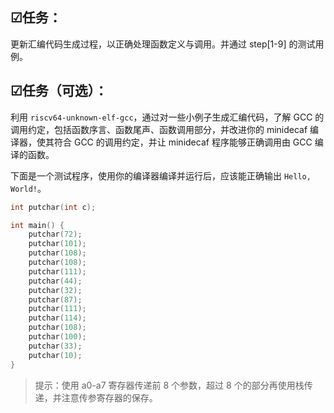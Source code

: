 ## ☑任务：

更新汇编代码生成过程，以正确处理函数定义与调用。并通过 step[1-9] 的测试用例。

## ☑任务（可选）：

利用 `riscv64-unknown-elf-gcc`，通过对一些小例子生成汇编代码，了解 GCC 的调用约定，包括函数序言、函数尾声、函数调用部分，并改进你的 minidecaf 编译器，使其符合 GCC 的调用约定，并让 minidecaf 程序能够正确调用由 GCC 编译的函数。

下面是一个测试程序，使用你的编译器编译并运行后，应该能正确输出 `Hello, World!`。

```c
int putchar(int c);

int main() {
    putchar(72);
    putchar(101);
    putchar(108);
    putchar(108);
    putchar(111);
    putchar(44);
    putchar(32);
    putchar(87);
    putchar(111);
    putchar(114);
    putchar(108);
    putchar(100);
    putchar(33);
    putchar(10);
}
```

> 提示：使用 a0-a7 寄存器传递前 8 个参数，超过 8 个的部分再使用栈传递，并注意传参寄存器的保存。
